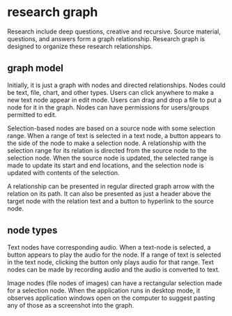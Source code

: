 # research graph

Research include deep questions, creative and recursive. Source material, questions, and answers form a graph relationship. Research graph is designed to organize these research relationships.

## graph model

Initially, it is just a graph with nodes and directed relationships. Nodes could be text, file, chart, and other types. Users can click anywhere to make a new text node appear in edit mode. Users can drag and drop a file to put a node for it in the graph. Nodes can have permissions for users/groups permitted to edit.

Selection-based nodes are based on a source node with some selection range. When a range of text is selected in a text node, a button appears to the side of the node to make a selection node. A relationship with the selection range for its relation is directed from the source node to the selection node. When the source node is updated, the selected range is made to update its start and end locations, and the selection node is updated with contents of the selection.

A relationship can be presented in regular directed graph arrow with the relation on its path. It can also be presented as just a header above the target node with the relation text and a button to hyperlink to the source node.

## node types

Text nodes have corresponding audio. When a text-node is selected, a button appears to play the audio for the node. If a range of text is selected in the text node, clicking the button only plays audio for that range. Text nodes can be made by recording audio and the audio is converted to text.

Image nodes (file nodes of images) can have a rectangular selection made for a selection node. When the application runs in desktop mode, it observes application windows open on the computer to suggest pasting any of those as a screenshot into the graph.
